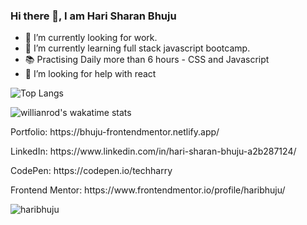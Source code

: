 ### Hi there 👋, I am Hari Sharan Bhuju 



- 🔭 I’m currently looking for work.
- 🌱 I’m currently learning full stack javascript bootcamp.
- 📚 Practising Daily more than 6 hours - CSS and Javascript
- 🤔 I’m looking for help with react 



![Top Langs](https://github-readme-stats.vercel.app/api/top-langs/?username=haribhuju)

![willianrod's wakatime stats](https://github-readme-stats.vercel.app/api/wakatime?username=willianrod)

<p>Portfolio: https://bhuju-frontendmentor.netlify.app/</p>
<p>LinkedIn: https://www.linkedin.com/in/hari-sharan-bhuju-a2b287124/</p>
<p>CodePen: https://codepen.io/techharry</p>
<p>Frontend Mentor: https://www.frontendmentor.io/profile/haribhuju/</p>


<span>
  <img
    src="https://komarev.com/ghpvc/?username=haribhuju"
    alt="haribhuju"
  />
 </span>
 


<!--
**haribhuju/haribhuju** is a ✨ _special_ ✨ repository because its `README.md` (this file) appears on your GitHub profile.

Here are some ideas to get you started:


-->
